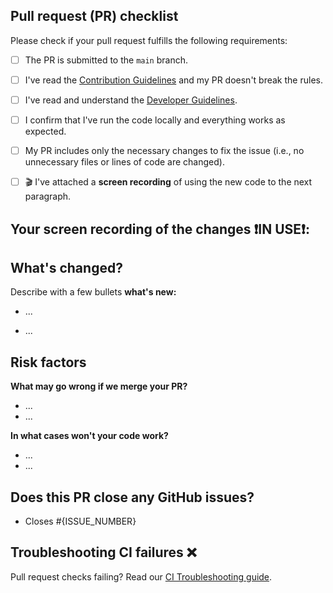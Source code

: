 ## Pull request (PR) checklist

Please check if your pull request fulfills the following requirements:

<!-- 💡 Tip: Please tick checkboxes like this: [✅]. -->

- [ ] The PR is submitted to the `main` branch.
- [ ] I've read the [Contribution Guidelines](https://github.com/Ivy-Apps/ivy-wallet/blob/main/CONTRIBUTING.md) and my PR doesn't break the rules.
- [ ] I've read and understand the [Developer Guidelines](https://github.com/Ivy-Apps/ivy-wallet/blob/main/docs/Guidelines.md).
- [ ] I confirm that I've run the code locally and everything works as expected.
- [ ] My PR includes only the necessary changes to fix the issue (i.e., no unnecessary files or lines of code are changed).
- [ ] 🎬 I've attached a **screen recording** of using the new code to the next paragraph.


## Your screen recording of the changes ❗IN USE❗:

<!-- 💡 Tip: Drag & drop the video here. -->



## What's changed?
Describe with a few bullets **what's new:**

<!-- 💡 Tip: Please, after each more important point leave one line empty and show your changes in markdown table with screenshots or screen recordings replacing {media}. In the end, it should look like this:

- I've fixed...

Before|After
-------|-------
{media}|{media}
{media}|{media}
-->


- ...


- ...


## Risk factors

**What may go wrong if we merge your PR?**

- ...
- ...

**In what cases won't your code work?**

- ...
- ...


## Does this PR close any GitHub issues?

- Closes #{ISSUE_NUMBER}

<!-- 💡 Tip: Replace {ISSUE_NUMBER} with the number of Ivy Wallet ISSUE (https://github.com/Ivy-Apps/ivy-wallet/issues) (❗NOT PR❗) which this pull request fixes. If done correctly, you'll see the issue title linked on PR preview. -->

<!-- 💡 Tip: Multiple issues:
- Closes #{ISSUE_NUMBER_1}, closes #{ISSUE_NUMBER_2}, closes #{ISSUE_NUMBER_3} 
-->


## Troubleshooting CI failures ❌

Pull request checks failing? Read our [CI Troubleshooting guide](https://github.com/Ivy-Apps/ivy-wallet/blob/main/docs/CI-Troubleshooting.md).